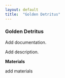 ```yaml
---
layout: default
title:  "Golden Detritus"
---
```


<div class="right">
  <h3 align="left">Golden Detritus</h3>
  <p>Add documentation.</p>
  <p>Add description.</p>
  <b>Materials</b>
  <p>add materials</p>
</div>
